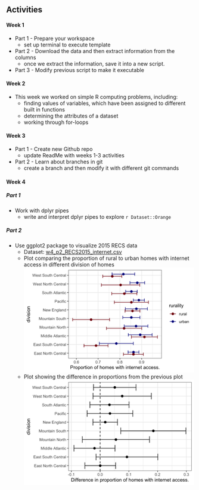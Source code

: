 ## Activities
#### Week 1 
* Part 1 - Prepare your workspace 
  + set up terminal to execute template 
* Part 2 - Download the data and then extract information from the columns 
  + once we extract the information, save it into a new script.
* Part 3 - Modify previous script to make it executable 
#### Week 2 
* This week we worked on simple R computing problems, including: 
  + finding values of variables, which have been assigned to different built in functions 
  + determining the attributes of a dataset 
  + working through for-loops
#### Week 3 
* Part 1 - Create new Github repo 
  + update ReadMe with weeks 1-3 activities 
* Part 2 - Learn about branches in git 
  + create a branch and then modify it with different git commands
#### Week 4 
##### Part 1
* Work with dplyr pipes 
  + write and interpret dplyr pipes to explore `r Dataset::Orange ` 
##### Part 2
* Use ggplot2 package to visualize 2015 RECS data 
  + Dataset: [w4_p2_RECS2015_internet.csv](https://github.com/jbhender/Stats506_F20/blob/master/activities/week4/w4_p2_RECS2015_internet.csv)
  + Plot comparing the proportion of rural to urban homes with internet access in different division of homes 
  ![q1](week4/plot1w4.png)
  + Plot showing the difference in proportions from the previous plot 
  ![q2](week4/plot2w4.png)  
